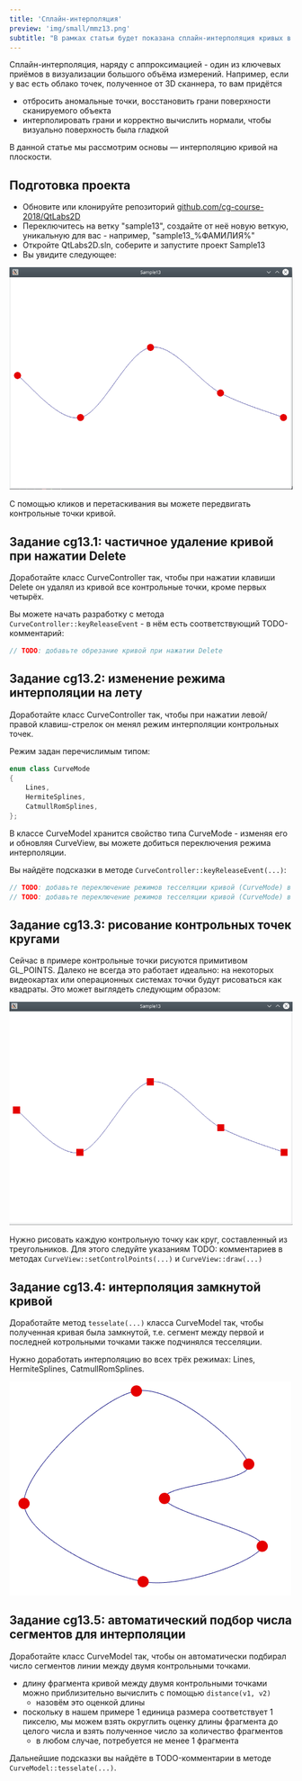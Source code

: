 ```yaml
---
title: 'Сплайн-интерполяция'
preview: 'img/small/mmz13.png'
subtitle: "В рамках статьи будет показана сплайн-интерполяция кривых в 2D пространстве"
---
```


Сплайн-интерполяция, наряду с аппроксимацией - один из ключевых приёмов в визуализации большого объёма измерений. Например, если у вас есть облако точек, полученное от 3D сканнера, то вам придётся

* отбросить аномальные точки, восстановить грани поверхности сканируемого объекта
* интерполировать грани и корректно вычислить нормали, чтобы визуально поверхность была гладкой

В данной статье мы рассмотрим основы &mdash; интерполяцию кривой на плоскости.

## Подготовка проекта

* Обновите или клонируйте репозиторий [github.com/cg-course-2018/QtLabs2D](https://github.com/cg-course-2018/QtLabs2D)
* Переключитесь на ветку "sample13", создайте от неё новую веткую, уникальную для вас - например, "sample13_%ФАМИЛИЯ%"
* Откройте QtLabs2D.sln, соберите и запустите проект Sample13
* Вы увидите следующее:

![Скриншот](img/normal/mmz13.png)

С помощью кликов и перетаскивания вы можете передвигать контрольные точки кривой.

## Задание cg13.1: частичное удаление кривой при нажатии Delete

Доработайте класс CurveController так, чтобы при нажатии клавиши Delete он удалял из кривой все контрольные точки, кроме первых четырёх.

Вы можете начать разработку с метода `CurveController::keyReleaseEvent` - в нём есть соответствующий TODO-комментарий:

```cpp
// TODO: добавьте обрезание кривой при нажатии Delete
```

## Задание cg13.2: изменение режима интерполяции на лету

Доработайте класс CurveController так, чтобы при нажатии левой/правой клавиш-стрелок он менял режим интерполяции контрольных точек.

Режим задан перечислимым типом:

```cpp
enum class CurveMode
{
    Lines,
    HermiteSplines,
    CatmullRomSplines,
};
```

В классе CurveModel хранится свойство типа CurveMode - изменяя его и обновляя CurveView, вы можете добиться переключения режима интерполяции.

Вы найдёте подсказки в методе `CurveController::keyReleaseEvent(...)`:

```cpp
// TODO: добавьте переключение режимов тесселяции кривой (CurveMode) в порядке возрастания.
// TODO: добавьте переключение режимов тесселяции кривой (CurveMode) в порядке убывания.
```

## Задание cg13.3: рисование контрольных точек кругами

Сейчас в примере контрольные точки рисуются примитивом GL_POINTS. Далеко не всегда это работает идеально: на некоторых видеокартах или операционных системах точки будут рисоваться как квадраты. Это может выглядеть следующим образом:

![Иллюстрация](img/2d/curve_square_control_points.png)

Нужно рисовать каждую контрольную точку как круг, составленный из треугольников. Для этого следуйте указаниям TODO: комментариев в методах `CurveView::setControlPoints(...)` и `CurveView::draw(...)`

## Задание cg13.4: интерполяция замкнутой кривой

Доработайте метод `tesselate(...)` класса CurveModel так, чтобы полученная кривая была замкнутой, т.е. сегмент между первой и последней котрольными точками также подчинялся тесселяции.

Нужно доработать интерполяцию во всех трёх режимах: Lines, HermiteSplines, CatmullRomSplines.

![Иллюстрация](img/labor/closed-curve.png)

## Задание cg13.5: автоматический подбор числа сегментов для интерполяции

Доработайте класс CurveModel так, чтобы он автоматически подбирал число сегментов линии между двумя контрольными точками.

* длину фрагмента кривой между двумя контрольными точками можно приблизительно вычислить с помощью `distance(v1, v2)`
  * назовём это оценкой длины
* поскольку в нашем примере 1 единица размера соответствует 1 пикселю, мы можем взять округлить оценку длины фрагмента до целого числа и взять полученное число за количество фрагментов
  * в любом случае, потребуется не менее 1 фрагмента

Дальнейшие подсказки вы найдёте в TODO-комментарии в методе `CurveModel::tesselate(...)`.
